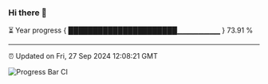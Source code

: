 ### Hi there 👋

⏳ Year progress { ██████████████████████▁▁▁▁▁▁▁▁ } 73.91 %

---

⏰ Updated on Fri, 27 Sep 2024 12:08:21 GMT

![Progress Bar CI](https://github.com/liununu/liununu/workflows/Progress%20Bar%20CI/badge.svg)
